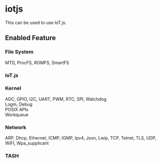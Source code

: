# iotjs
 This can be used to use IoT.js.

## Enabled Feature
### File System
  MTD, ProcFS, ROMFS, SmartFS

### IoT.js

### Kernel
  ADC, GPIO, I2C, UART, PWM, RTC, SPI, Watchdog  
  Logm, Debug  
  POSIX APIs  
  Workqueue

### Network
  ARP, Dhcp, Ethernet, ICMP, IGMP, Ipv4, Json, Lwip, TCP, Telnet, TLS, UDP, WIFI, Wpa_supplicant 

### TASH
